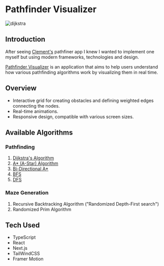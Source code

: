 # Pathfinder Visualizer 
![dijkstra](https://github.com/cohen-tal/Pathfinder-Visualizer/assets/157098453/40fe769f-3c3e-4609-bcc1-946d1e80d142)

## Introduction
After seeing [Clement's](https://github.com/clementmihailescu/Pathfinding-Visualizer) pathfiner app I knew I wanted to implement one myself but using modern frameworks, technologies and design.

[Pathfinder Visualizer](https://pathfinder-visualizer-five.vercel.app/) is an application that aims to help users understand how various pathfinding algorithms work by visualizing them in real time.

## Overview
- Interactive grid for creating obstacles and defining weighted edges connecting the nodes.
- Real-time animations.
- Responsive design, compatible with various screen sizes.

## Available Algorithms
### Pathfinding
1. [Dijkstra's Algorithm](https://en.wikipedia.org/wiki/Dijkstra%27s_algorithm)
2. [A* (A-Star) Algorithm](https://en.wikipedia.org/wiki/A*_search_algorithm)
3. [Bi-Directional A*](https://en.wikipedia.org/wiki/Bidirectional_search)
4. [BFS](https://en.wikipedia.org/wiki/Breadth-first_search)
5. [DFS](https://en.wikipedia.org/wiki/Depth-first_search)

### Maze Generation
1. Recursive Backtracking Algorithm ("Randomized Depth-First search")
2. Randomized Prim Algorithm

## Tech Used
- TypeScript
- React
- Next.js
- TailWindCSS
- Framer Motion

